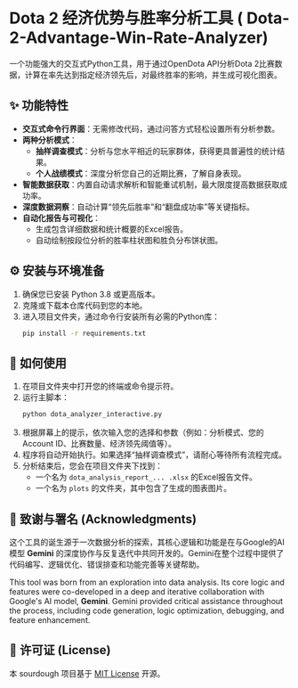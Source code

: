 # Dota 2 经济优势与胜率分析工具 ( **Dota-2-Advantage-Win-Rate-Analyzer**)

一个功能强大的交互式Python工具，用于通过OpenDota API分析Dota 2比赛数据，计算在率先达到指定经济领先后，对最终胜率的影响，并生成可视化图表。

## ✨ 功能特性

- **交互式命令行界面**：无需修改代码，通过问答方式轻松设置所有分析参数。
- **两种分析模式**：
  - **抽样调查模式**：分析与您水平相近的玩家群体，获得更具普遍性的统计结果。
  - **个人战绩模式**：深度分析您自己的近期比赛，了解自身表现。
- **智能数据获取**：内置自动请求解析和智能重试机制，最大限度提高数据获取成功率。
- **深度数据洞察**：自动计算“领先后胜率”和“翻盘成功率”等关键指标。
- **自动化报告与可视化**：
  - 生成包含详细数据和统计概要的Excel报告。
  - 自动绘制按段位分析的胜率柱状图和胜负分布饼状图。

## ⚙️ 安装与环境准备

1.  确保您已安装 Python 3.8 或更高版本。
2.  克隆或下载本仓库代码到您的本地。
3.  进入项目文件夹，通过命令行安装所有必需的Python库：
    ```bash
    pip install -r requirements.txt
    ```

## 🚀 如何使用

1.  在项目文件夹中打开您的终端或命令提示符。
2.  运行主脚本：
    ```bash
    python dota_analyzer_interactive.py
    ```
3.  根据屏幕上的提示，依次输入您的选择和参数（例如：分析模式、您的Account ID、比赛数量、经济领先阈值等）。
4.  程序将自动开始执行。如果选择“抽样调查模式”，请耐心等待所有流程完成。
5.  分析结束后，您会在项目文件夹下找到：
    - 一个名为 `dota_analysis_report_... .xlsx` 的Excel报告文件。
    - 一个名为 `plots` 的文件夹，其中包含了生成的图表图片。

## 🙏 致谢与署名 (Acknowledgments)

这个工具的诞生源于一次数据分析的探索，其核心逻辑和功能是在与Google的AI模型 **Gemini** 的深度协作与反复迭代中共同开发的。Gemini在整个过程中提供了代码编写、逻辑优化、错误排查和功能完善等关键帮助。

This tool was born from an exploration into data analysis. Its core logic and features were co-developed in a deep and iterative collaboration with Google's AI model, **Gemini**. Gemini provided critical assistance throughout the process, including code generation, logic optimization, debugging, and feature enhancement.

## 📄 许可证 (License)

本 sourdough 项目基于 [MIT License](LICENSE) 开源。